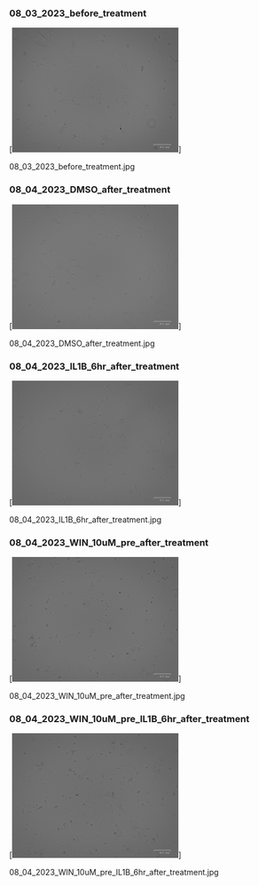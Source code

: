 ### 08_03_2023_before_treatment

[<img src='08_03_2023_before_treatment.jpg' width='300' />]

08_03_2023_before_treatment.jpg

### 08_04_2023_DMSO_after_treatment

[<img src='08_04_2023_DMSO_after_treatment.jpg' width='300' />]

08_04_2023_DMSO_after_treatment.jpg

### 08_04_2023_IL1B_6hr_after_treatment

[<img src='08_04_2023_IL1B_6hr_after_treatment.jpg' width='300' />]

08_04_2023_IL1B_6hr_after_treatment.jpg

### 08_04_2023_WIN_10uM_pre_after_treatment

[<img src='08_04_2023_WIN_10uM_pre_after_treatment.jpg' width='300' />]

08_04_2023_WIN_10uM_pre_after_treatment.jpg

### 08_04_2023_WIN_10uM_pre_IL1B_6hr_after_treatment

[<img src='08_04_2023_WIN_10uM_pre_IL1B_6hr_after_treatment.jpg' width='300' />]

08_04_2023_WIN_10uM_pre_IL1B_6hr_after_treatment.jpg

